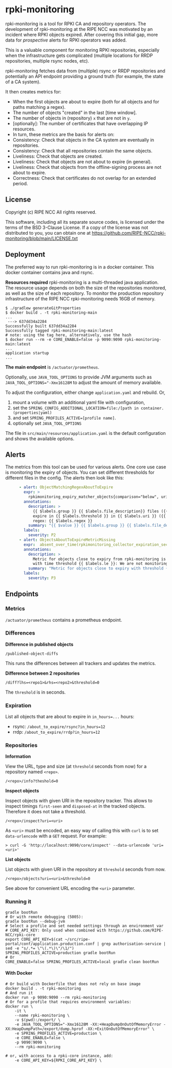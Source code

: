 # rpki-monitoring

rpki-monitoring is a tool for RPKI CA and repository operators. The development
of rpki-monitoring at the RIPE NCC was motivated by an incident where RPKI
objects expired. After covering this initial gap, more data for _prospective_
alerts for RPKI operators was added.

This is a valuable component for monitoring RPKI repositories, especially when
the infrastructure gets complicated (multiple locations for RRDP repositories,
multiple rsync nodes, etc).

rpki-monitoring fetches data from (multiple) rsync or RRDP repositories and
potentially an API endpoint providing a ground truth (for example, the state of
a CA system).

It then creates metrics for:
  * When the first objects are about to expire (both for all objects and for
    paths matching a regex).
  * The number of objects "created" in the last [time window].
  * The number of objects in (repository) `x` that are not in `y`.
  * [optionally]: The number of certificates that have overlapping IP resources.
  * In turn, these metrics are the basis for alerts on:
  * Consistency: Check that objects in the CA system are eventually in repositories.
  * Consistency: Check that all repositories contain the same objects.
  * Liveliness: Check that objects are created.
  * Liveliness: Check that objects are not about to expire (in general).
  * Liveliness: Check that objects from the offline-signing process are not about to expire.
  * Correctness: Check that certificates do not overlap for an extended period.


## License

Copyright (c) RIPE NCC
All rights reserved.

This software, including all its separate source codes, is licensed under the
terms of the BSD 3-Clause License. If a copy of the license was not distributed
to you, you can obtain one at https://github.com/RIPE-NCC/rpki-monitoring/blob/main/LICENSE.txt

## Deployment

The preferred way to run rpki-monitoring is in a docker container. This docker
container contains java and rsync.

**Resources required**
rpki-monitoring is a multi-threaded java application. The resource usage
depends on both the size of the repositories monitored, as well as the size of
each repository. To monitor the production repository infrastructure of the
RIPE NCC rpki-monitoring needs 16GB of memory.


```
$ ./gradlew generateGitProperties
$ docker build . -t rpki-monitoring-main
...
 ---> 637dd34a2284
Successfully built 637dd34a2284
Successfully tagged rpki-monitoring-main:latest
# note: using the tag here, alternatively, use the hash
$ docker run --rm -e CORE_ENABLE=false -p 9090:9090 rpki-monitoring-main:latest
...
application startup
...
```

**The main endpoint** is `/actuator/prometheus`.

Optionally, use `JAVA_TOOL_OPTIONS` to provide JVM arguments such as
`JAVA_TOOL_OPTIONS="-Xmx16128M` to adjust the amount of memory available.

To adjust the configuration, either change `application.yaml` and rebuild. Or,
  1. mount a volume with an additional yaml file with configuration,
  2. set the `SPRING_CONFIG_ADDITIONAL_LOCATION=file:/[path in container.(properties|yaml)`
  3. and set `SPRING_PROFILES_ACTIVE=[profile name]`.
  4. optionally set `JAVA_TOOL_OPTIONS`

The file in `src/main/resources/application.yaml` is the default configuration
and shows the available options.

## Alerts

The metrics from this tool can be used for various alerts. One core use case is
monitoring the expiry of objects. You can set different thresholds for
different files in the config. The alerts then look like this:

```yaml
      - alert: ObjectMatchingRegexAboutToExpire
        expr: >
          rpkimonitoring_expiry_matcher_objects{comparison="below", uri!~".*paas.*"} > 0
        annotations:
          description: >
            {{ $labels.group }} {{ $labels.file_description}} files ({{ $value }})
            expire in {{ $labels.threshold }} in {{ $labels.uri }} ({{ $labels.key }}).
            regex: {{ $labels.regex }}
          summary: "{{ $value }} {{ $labels.group }} {{ $labels.file_description}} expire in {{ $labels.threshold }} in {{ $labels.uri }}"
        labels:
          severity: P2
      - alert: ObjectsAboutToExpireMetricMissing
        expr:  absent_over_time(rpkimonitoring_collector_expiration_seconds_bucket{le="46800.0", url!~".*\\.paas\\..*"}[3h])
        annotations:
          description: >
            Metric for objects close to expiry from rpki-monitoring is missing
            with time threshold {{ $labels.le }}: We are not monitoring for object expiry.
          summary: "Metric for objects close to expiry with threshold {{ $labels.le }} from rpki-monitoring is missing."
        labels:
          severity: P3
```

## Endpoints

### Metrics

`/actuator/prometheus` contains a prometheus endpoint.

### Differences

__Difference in published objects__

```
/published-object-diffs
```

This runs the differences between all trackers and updates the metrics.

__Difference between 2 repositories__

```
/diff?lhs=<repo1>&rhs=<repo2>&threshold=0
```

The `threshold` is in seconds.

### Expiration

List all objects that are about to expire in `in_hours=...` hours:

* rsync: `/about_to_expire/rsync?in_hours=12`
* rrdp: `/about_to_expire/rrdp?in_hours=12`

### Repositories

__Information__

View the URL, type and size (at `threshold` seconds from now) for a repository
named `<repo>`.

```
/<repo>/info?theshold=0
```

__Inspect objects__

Inspect objects with given URI in the repository tracker. This allows to inspect
timings `first-seen` and `disposed-at` in the tracked objects. Therefore it does
not take a threshold.

```
/<repo>/inspect?uri=<uri>
```

As `<uri>` must be encoded, an easy way of calling this with `curl` is to set
`data-urlencode` with a `GET` request. For example:

```
> curl -G 'http://localhost:9090/core/inspect' --data-urlencode 'uri=<uri>'
```

__List objects__


List objects with given URI in the repository at `threshold` seconds from now.

```
/<repo>/objects?uri=<uri>&threshold=0
```

See above for convenient URL encoding the `<uri>` parameter.

### Running it

```
gradle bootRun
# Or with remote debugging (5005):
gradle bootRun --debug-jvm
# Select a profile and set needed settings through an environment var
# CORE_API_KEY: Only used when combined with https://github.com/RIPE-NCC/rpki-core
export CORE_API_KEY=$(cat ~/src/ripe-portal/conf/application.production.conf | grep authorisation-service | sed -e "s/.*= \"\(.*\)\"/\1/")
SPRING_PROFILES_ACTIVE=production gradle bootRun
# Or
CORE_ENABLE=false SPRING_PROFILES_ACTIVE=local gradle clean bootRun
```

#### With Docker

```
# Or build with Dockerfile that does not rely on base image
docker build . -t rpki-monitoring
# And run it
docker run -p 9090:9090 --rm rpki-monitoring
# Or for a profile that requires environment variables:
docker run \
    -it \
    --name rpki-monitoring \
    -v $(pwd):/export/ \
    -e JAVA_TOOL_OPTIONS="-Xmx16128M -XX:+HeapDumpOnOutOfMemoryError -XX:HeapDumpPath=/export/dump.hprof -XX:+ExitOnOutOfMemoryError" \
    -e SPRING_PROFILES_ACTIVE=production \
    -e CORE_ENABLE=false \
    -p 9090:9090 \
    --rm rpki-monitoring

# or, with access to a rpki-core instance, add:
    -e CORE_API_KEY=${RPKI_CORE_API_KEY} \
```
